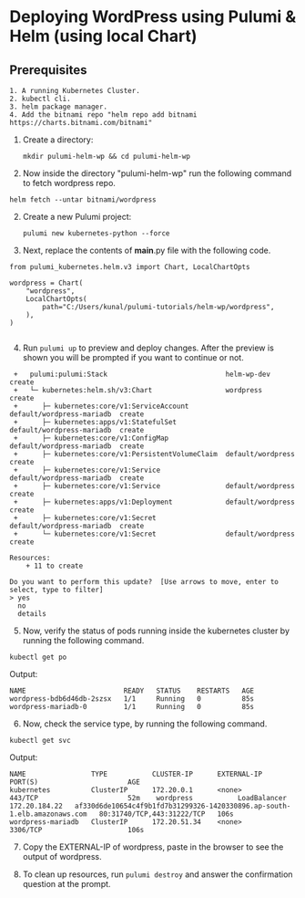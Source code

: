 # Deploying WordPress using Pulumi & Helm (using local Chart) 

## Prerequisites
```
1. A running Kubernetes Cluster.
2. kubectl cli.
3. helm package manager.
4. Add the bitnami repo "helm repo add bitnami https://charts.bitnami.com/bitnami"

```

1. Create a directory:

    ```
    mkdir pulumi-helm-wp && cd pulumi-helm-wp
    
    ```
2. Now inside the directory "pulumi-helm-wp" run the following command to fetch wordpress repo.
```
helm fetch --untar bitnami/wordpress

```
2. Create a new Pulumi project:

    ```
    pulumi new kubernetes-python --force
    
    ```
3. Next, replace the contents of __main__.py file with the following code.
```
from pulumi_kubernetes.helm.v3 import Chart, LocalChartOpts

wordpress = Chart(
    "wordpress",
    LocalChartOpts(
        path="C:/Users/kunal/pulumi-tutorials/helm-wp/wordpress",
    ),
)


```

4. Run `pulumi up` to preview and deploy changes.  After the preview is shown you will be
    prompted if you want to continue or not.

```
 +   pulumi:pulumi:Stack                             helm-wp-dev                create
 +   └─ kubernetes:helm.sh/v3:Chart                  wordpress                  create
 +      ├─ kubernetes:core/v1:ServiceAccount         default/wordpress-mariadb  create
 +      ├─ kubernetes:apps/v1:StatefulSet            default/wordpress-mariadb  create
 +      ├─ kubernetes:core/v1:ConfigMap              default/wordpress-mariadb  create
 +      ├─ kubernetes:core/v1:PersistentVolumeClaim  default/wordpress          create
 +      ├─ kubernetes:core/v1:Service                default/wordpress-mariadb  create
 +      ├─ kubernetes:core/v1:Service                default/wordpress          create
 +      ├─ kubernetes:apps/v1:Deployment             default/wordpress          create
 +      ├─ kubernetes:core/v1:Secret                 default/wordpress-mariadb  create
 +      └─ kubernetes:core/v1:Secret                 default/wordpress          create

Resources:
    + 11 to create

Do you want to perform this update?  [Use arrows to move, enter to select, type to filter]
> yes
  no
  details

```


5. Now, verify the status of pods running inside the kubernetes cluster by running the following command.

```
kubectl get po

```
Output:

```
NAME                        READY   STATUS    RESTARTS   AGE
wordpress-bdb6d46db-2szsx   1/1     Running   0          85s
wordpress-mariadb-0         1/1     Running   0          85s

```
6. Now, check the service type, by running the following command.

```
kubectl get svc

```
Output:

```
NAME                TYPE           CLUSTER-IP      EXTERNAL-IP                                                                PORT(S)                      AGE    
kubernetes          ClusterIP      172.20.0.1      <none>                                                                     443/TCP                      52m    wordpress           LoadBalancer   172.20.184.22   af330d6de10654c4f9b1fd7b31299326-1420330896.ap-south-1.elb.amazonaws.com   80:31740/TCP,443:31222/TCP   106s   
wordpress-mariadb   ClusterIP      172.20.51.34    <none>                                                                     3306/TCP                     106s

```
7. Copy the EXTERNAL-IP of wordpress, paste in the browser to see the output of wordpress.

8. To clean up resources, run `pulumi destroy` and answer the confirmation question at the prompt.

